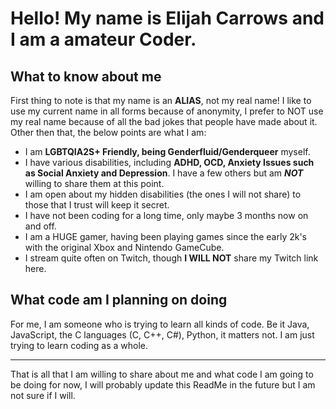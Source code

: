# Hello! My name is Elijah Carrows and I am a amateur Coder.

## What to know about me

First thing to note is that my name is an **ALIAS**, not my real name! I like to use my current name in all forms because of anonymity, I prefer to NOT use my real name because
of all the bad jokes that people have made about it. Other then that, the below points are what I am:

- I am **LGBTQIA2S+ Friendly, being Genderfluid/Genderqueer** myself.
- I have various disabilities, including **ADHD, OCD, Anxiety Issues such as Social Anxiety and Depression**. I have a few others but am ***NOT*** willing to share them at this
point.
- I am open about my hidden disabilities (the ones I will not share) to those that I trust will keep it secret.
- I have not been coding for a long time, only maybe 3 months now on and off.
- I am a HUGE gamer, having been playing games since the early 2k's with the original Xbox and Nintendo GameCube. 
- I stream quite often on Twitch, though **I WILL NOT** share my Twitch link here.

## What code am I planning on doing

For me, I am someone who is trying to learn all kinds of code. Be it Java, JavaScript, the C languages (C, C++, C#), Python, it matters not. I am just trying to learn coding as a
whole. 

---

That is all that I am willing to share about me and what code I am going to be doing for now, I will probably update this ReadMe in the future but I am not sure if I will.
